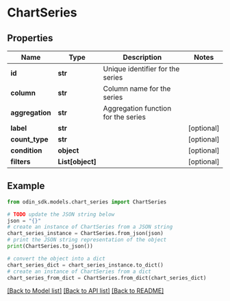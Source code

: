 # ChartSeries


## Properties

Name | Type | Description | Notes
------------ | ------------- | ------------- | -------------
**id** | **str** | Unique identifier for the series | 
**column** | **str** | Column name for the series | 
**aggregation** | **str** | Aggregation function for the series | 
**label** | **str** |  | [optional] 
**count_type** | **str** |  | [optional] 
**condition** | **object** |  | [optional] 
**filters** | **List[object]** |  | [optional] 

## Example

```python
from odin_sdk.models.chart_series import ChartSeries

# TODO update the JSON string below
json = "{}"
# create an instance of ChartSeries from a JSON string
chart_series_instance = ChartSeries.from_json(json)
# print the JSON string representation of the object
print(ChartSeries.to_json())

# convert the object into a dict
chart_series_dict = chart_series_instance.to_dict()
# create an instance of ChartSeries from a dict
chart_series_from_dict = ChartSeries.from_dict(chart_series_dict)
```
[[Back to Model list]](../README.md#documentation-for-models) [[Back to API list]](../README.md#documentation-for-api-endpoints) [[Back to README]](../README.md)


